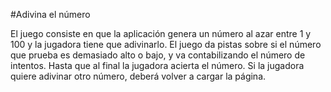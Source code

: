 #Adivina el número

El juego consiste en que la aplicación genera un número al azar entre 1 y 100 y la jugadora tiene que
adivinarlo. El juego da pistas sobre si el número que prueba es demasiado alto o bajo, y va contabilizando el
número de intentos. Hasta que al final la jugadora acierta el número. Si la jugadora quiere adivinar otro
número, deberá volver a cargar la página.
